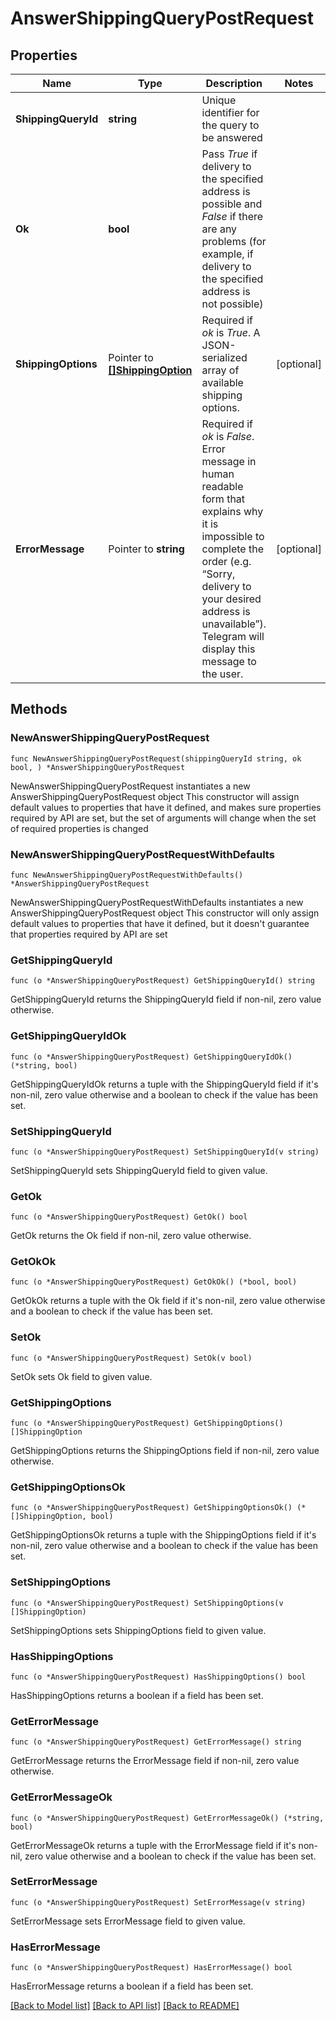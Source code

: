 # AnswerShippingQueryPostRequest

## Properties

Name | Type | Description | Notes
------------ | ------------- | ------------- | -------------
**ShippingQueryId** | **string** | Unique identifier for the query to be answered | 
**Ok** | **bool** | Pass *True* if delivery to the specified address is possible and *False* if there are any problems (for example, if delivery to the specified address is not possible) | 
**ShippingOptions** | Pointer to [**[]ShippingOption**](ShippingOption.md) | Required if *ok* is *True*. A JSON-serialized array of available shipping options. | [optional] 
**ErrorMessage** | Pointer to **string** | Required if *ok* is *False*. Error message in human readable form that explains why it is impossible to complete the order (e.g. “Sorry, delivery to your desired address is unavailable”). Telegram will display this message to the user. | [optional] 

## Methods

### NewAnswerShippingQueryPostRequest

`func NewAnswerShippingQueryPostRequest(shippingQueryId string, ok bool, ) *AnswerShippingQueryPostRequest`

NewAnswerShippingQueryPostRequest instantiates a new AnswerShippingQueryPostRequest object
This constructor will assign default values to properties that have it defined,
and makes sure properties required by API are set, but the set of arguments
will change when the set of required properties is changed

### NewAnswerShippingQueryPostRequestWithDefaults

`func NewAnswerShippingQueryPostRequestWithDefaults() *AnswerShippingQueryPostRequest`

NewAnswerShippingQueryPostRequestWithDefaults instantiates a new AnswerShippingQueryPostRequest object
This constructor will only assign default values to properties that have it defined,
but it doesn't guarantee that properties required by API are set

### GetShippingQueryId

`func (o *AnswerShippingQueryPostRequest) GetShippingQueryId() string`

GetShippingQueryId returns the ShippingQueryId field if non-nil, zero value otherwise.

### GetShippingQueryIdOk

`func (o *AnswerShippingQueryPostRequest) GetShippingQueryIdOk() (*string, bool)`

GetShippingQueryIdOk returns a tuple with the ShippingQueryId field if it's non-nil, zero value otherwise
and a boolean to check if the value has been set.

### SetShippingQueryId

`func (o *AnswerShippingQueryPostRequest) SetShippingQueryId(v string)`

SetShippingQueryId sets ShippingQueryId field to given value.


### GetOk

`func (o *AnswerShippingQueryPostRequest) GetOk() bool`

GetOk returns the Ok field if non-nil, zero value otherwise.

### GetOkOk

`func (o *AnswerShippingQueryPostRequest) GetOkOk() (*bool, bool)`

GetOkOk returns a tuple with the Ok field if it's non-nil, zero value otherwise
and a boolean to check if the value has been set.

### SetOk

`func (o *AnswerShippingQueryPostRequest) SetOk(v bool)`

SetOk sets Ok field to given value.


### GetShippingOptions

`func (o *AnswerShippingQueryPostRequest) GetShippingOptions() []ShippingOption`

GetShippingOptions returns the ShippingOptions field if non-nil, zero value otherwise.

### GetShippingOptionsOk

`func (o *AnswerShippingQueryPostRequest) GetShippingOptionsOk() (*[]ShippingOption, bool)`

GetShippingOptionsOk returns a tuple with the ShippingOptions field if it's non-nil, zero value otherwise
and a boolean to check if the value has been set.

### SetShippingOptions

`func (o *AnswerShippingQueryPostRequest) SetShippingOptions(v []ShippingOption)`

SetShippingOptions sets ShippingOptions field to given value.

### HasShippingOptions

`func (o *AnswerShippingQueryPostRequest) HasShippingOptions() bool`

HasShippingOptions returns a boolean if a field has been set.

### GetErrorMessage

`func (o *AnswerShippingQueryPostRequest) GetErrorMessage() string`

GetErrorMessage returns the ErrorMessage field if non-nil, zero value otherwise.

### GetErrorMessageOk

`func (o *AnswerShippingQueryPostRequest) GetErrorMessageOk() (*string, bool)`

GetErrorMessageOk returns a tuple with the ErrorMessage field if it's non-nil, zero value otherwise
and a boolean to check if the value has been set.

### SetErrorMessage

`func (o *AnswerShippingQueryPostRequest) SetErrorMessage(v string)`

SetErrorMessage sets ErrorMessage field to given value.

### HasErrorMessage

`func (o *AnswerShippingQueryPostRequest) HasErrorMessage() bool`

HasErrorMessage returns a boolean if a field has been set.


[[Back to Model list]](../README.md#documentation-for-models) [[Back to API list]](../README.md#documentation-for-api-endpoints) [[Back to README]](../README.md)


